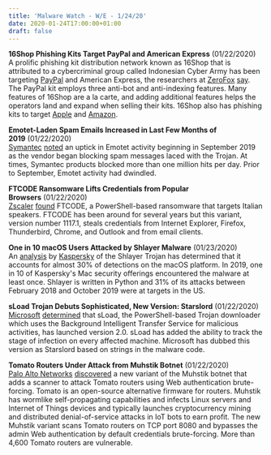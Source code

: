 ```yaml
---
title: 'Malware Watch - W/E - 1/24/20'
date: 2020-01-24T17:00:00+01:00
draft: false
---
```


**16Shop Phishing Kits Target PayPal and American Express** (01/22/2020)  
A prolific phishing kit distribution network known as 16Shop that is attributed to a cybercriminal group called Indonesian Cyber Army has been targeting [PayPal](http://www.paypal.com/) and American Express, the researchers at [ZeroFox](https://www.zerofox.com/) [say](https://www.zerofox.com/blog/16shop-adds-paypal-american-express-to-their-catalog/). The PayPal kit employs three anti-bot and anti-indexing features. Many features of 16Shop are a la carte, and adding additional features helps the operators land and expand when selling their kits. 16Shop also has phishing kits to target [Apple](http://www.apple.com/) and [Amazon](http://www.amazon.com/).

  

**Emotet-Laden Spam Emails Increased in Last Few Months of 2019** (01/22/2020)  
[Symantec](http://www.symantec.com/) [noted](https://www.symantec.com/blogs/threat-intelligence/increase-emotet-spam-observed-blocked-symantec) an uptick in Emotet activity beginning in September 2019 as the vendor began blocking spam messages laced with the Trojan. At times, Symantec products blocked more than one million hits per day. Prior to September, Emotet activity had dwindled.

  

**FTCODE Ransomware Lifts Credentials from Popular Browsers** (01/22/2020)  
[Zscaler](http://www.zscaler.com/) [found](https://www.zscaler.com/blogs/research/ftcode-ransomware--new-version-includes-stealing-capabilities) FTCODE, a PowerShell-based ransomware that targets Italian speakers. FTCODE has been around for several years but this variant, version number 1117.1, steals credentials from Internet Explorer, Firefox, Thunderbird, Chrome, and Outlook and from email clients.

  

**One in 10 macOS Users Attacked by Shlayer Malware** (01/23/2020)  
An [analysis](https://securelist.com/shlayer-for-macos/95724/) by [Kaspersky](http://www.kaspersky.com/) of the Shlayer Trojan has determined that it accounts for almost 30% of detections on the macOS platform. In 2019, one in 10 of Kaspersky's Mac security offerings encountered the malware at least once. Shlayer is written in Python and 31% of its attacks between February 2018 and October 2019 were at targets in the US.

  

**sLoad Trojan Debuts Sophisticated, New Version: Starslord** (01/22/2020)  
[Microsoft](http://www.microsoft.com/) [determined](https://www.microsoft.com/security/blog/2020/01/21/sload-launches-version-2-0-starslord/) that sLoad, the PowerShell-based Trojan downloader which uses the Background Intelligent Transfer Service for malicious activities, has launched version 2.0. sLoad has added the ability to track the stage of infection on every affected machine. Microsoft has dubbed this version as Starslord based on strings in the malware code.

  

**Tomato Routers Under Attack from Muhstik Botnet** (01/22/2020)  
[Palo Alto Networks](http://www.paloaltonetworks.com/) [discovered](https://unit42.paloaltonetworks.com/muhstik-botnet-attacks-tomato-routers-to-harvest-new-iot-devices/) a new variant of the Muhstik botnet that adds a scanner to attack Tomato routers using Web authentication brute-forcing. Tomato is an open-source alternative firmware for routers. Muhstik has wormlike self-propagating capabilities and infects Linux servers and Internet of Things devices and typically launches cryptocurrency mining and distributed denial-of-service attacks in IoT bots to earn profit. The new Muhstik variant scans Tomato routers on TCP port 8080 and bypasses the admin Web authentication by default credentials brute-forcing. More than 4,600 Tomato routers are vulnerable.